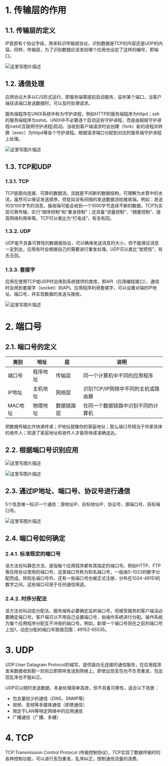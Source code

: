 # 1. 传输层的作用

## 1.1. 传输层的定义

IP首部有个协议字段，用来标识传输层协议，识别数据是TCP的内容还是UDP的内容。同样，传输层，为了识别数据应该发给哪个应用也设定了这样的编号，即端口。

![这里写图片描述](img/tcpudp1.1.png)

## 1.2. 通信处理

应用协议大多以C/S形式运行，即服务端需提前启动服务，监听某个端口，当客户端往该端口发送数据时，可以及时处理请求。

服务端程序在UNIX系统中称为守护进程，例如HTTP的服务端程序为httpd；ssh的服务端程序为sshd。UNIX中不必要逐个启动这些守护进程，而是由超级守护进程inetd(互联网守护进程)启动，当收到客户端请求时会创建（fork）新的进程并转换（exec）为httpd等各个守护进程。根据请求端口分配到对应的服务端守护进程上处理。

![这里写图片描述](img/tcpudp1.2.png)

## 1.3. TCP和UDP

### 1.3.1. TCP

TCP是面向连接、可靠的数据流。流就是不间断的数据结构，可理解为水管中的水流。虽然可以保证发送顺序，但犹如没有间隔的发送数据流给接收端。例如：发送10次100字节的消息，接收端可能会收到一个1000字节连续不断的数据。TCP为实现可靠传输，实行“顺序控制”和“重发控制”；还具备“流量控制”、“拥塞控制”、提高网络利用率等。TCP可以类比为“打电话”，有去有回。

### 1.3.2. UDP

UDP是不具备可靠性的数据报协议，可以确保发送消息的大小，但不能保证消息一定到达，应用有时会根据自己的需要进行重发处理。UDP可以类比“发短信”，有去无回。

### 1.3.3. 套接字

应用在使用TCP或UDP时会用到系统提供的类库，即API（应用编程接口），通信时会用到套接字（socket）的API。应用程序利用套接字，可以设置对端的IP地址、端口号，并实现数据的发送与接收。

![这里写图片描述](img/tcpudp1.3.3.png)

# 2. 端口号

## 2.1. 端口号的定义

| 类别    | 地址     | 层         | 说明                               |
| ------- | -------- | ---------- | ---------------------------------- |
| 端口号  | 程序地址 | 传输层     | 同一个计算机中不同的应用程序       |
| IP地址  | 主机地址 | 网络层     | 识别TCP/IP网络中不同的主机或路由器 |
| MAC地址 | 物理地址 | 数据链路层 | 在同一个数据链路中识别不同的计算机 |

把数据传输比作快递传递；IP地址就像你的家庭地址；那么端口号相当于你家具体的收件人；知道了家庭地址和收件人才能将快递准确送达。

## 2.2. 根据端口号识别应用

![这里写图片描述](img/tcpudp2.2.png)

![这里写图片描述](img/tcpudp2.2.1.png)

## 2.3. 通过IP地址、端口号、协议号进行通信

5个信息唯一标识一个通信：源地址IP、目标地址IP、协议号、源端口号、目标端口号。

![这里写图片描述](img/tcpudp2.3.png)

## 2.4. 端口号如何确定

### 2.4.1. 标准既定的端口号

该方法也叫静态方法，是指每个应用程序都有其指定的端口号。例如HTTP、FTP等应用协议使用的端口号，这类端口号称为知名端口号，一般由0-1023的数字分配而成。除知名端口号外，还有一些端口号也被正式注册，分布在1024-49151的数字之间。这些端口可用于任何通信用途。

### 2.4.2. 时序分配法

该方法也叫动态分配法，服务端有必要确定监听端口号，但接受服务的客户端没必要确定端口号。客户端可以不用自己设置端口号，由操作系统进行分配。操作系统为每个应用程序分配互不冲突的端口号。例如，新增一个端口号则在之前的端口号上加1，动态分配的端口号取值范围：49152-65535。

# 3. UDP

UDP:User Datagram Protocol的缩写，提供面向无连接的通信服务，在应用程序发来数据收到那一刻则立即原样发送到网络上。即使出现丢包也不负责重发，包出现乱序也不能纠正。

UDP可以随时发送数据，本身处理简单高效，但不具备可靠性，适合以下场景：

- 包总量较少的通信（DNS、SNMP等）
- 视频、音频等多媒体通信（即使通信）
- 限定于LAN等特定网络中的应用通信
- 广播通信（广播、多播）

# 4. TCP

TCP:Transmission Control Protocol (传输控制协议)，TCP实现了数据传输时的各种控制功能，可以进行丢包重发，乱序纠正，控制通信流量的浪费。
